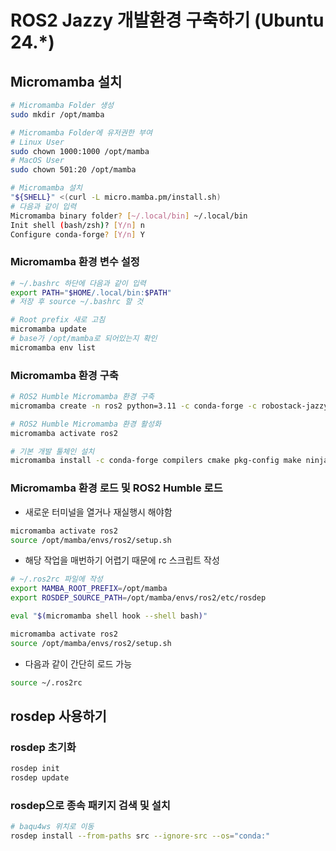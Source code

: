 # ROS2 Jazzy 개발환경 구축하기 (Ubuntu 24.*)

## Micromamba 설치
```bash
# Micromamba Folder 생성
sudo mkdir /opt/mamba

# Micromamba Folder에 유저권한 부여
# Linux User
sudo chown 1000:1000 /opt/mamba
# MacOS User
sudo chown 501:20 /opt/mamba 

# Micromamba 설치
"${SHELL}" <(curl -L micro.mamba.pm/install.sh)
# 다음과 같이 입력
Micromamba binary folder? [~/.local/bin] ~/.local/bin
Init shell (bash/zsh)? [Y/n] n
Configure conda-forge? [Y/n] Y
```
### Micromamba 환경 변수 설정
```sh
# ~/.bashrc 하단에 다음과 같이 입력
export PATH="$HOME/.local/bin:$PATH"
# 저장 후 source ~/.bashrc 할 것
```
```bash
# Root prefix 새로 고침
micromamba update
# base가 /opt/mamba로 되어있는지 확인
micromamba env list
```

### Micromamba 환경 구축
```bash
# ROS2 Humble Micromamba 환경 구축
micromamba create -n ros2 python=3.11 -c conda-forge -c robostack-jazzy ros-jazzy-desktop-full

# ROS2 Humble Micromamba 환경 활성화
micromamba activate ros2

# 기본 개발 툴체인 설치
micromamba install -c conda-forge compilers cmake pkg-config make ninja colcon-common-extensions catkin_tools rosdep
```

### Micromamba 환경 로드 및 ROS2 Humble 로드
- 새로운 터미널을 열거나 재실행시 해야함
```bash
micromamba activate ros2
source /opt/mamba/envs/ros2/setup.sh
```
- 해당 작업을 매번하기 어렵기 때문에 rc 스크립트 작성
```sh
# ~/.ros2rc 파일에 작성
export MAMBA_ROOT_PREFIX=/opt/mamba
export ROSDEP_SOURCE_PATH=/opt/mamba/envs/ros2/etc/rosdep

eval "$(micromamba shell hook --shell bash)"

micromamba activate ros2
source /opt/mamba/envs/ros2/setup.sh
```

- 다음과 같이 간단히 로드 가능
```bash
source ~/.ros2rc
```

## rosdep 사용하기

### rosdep 초기화
```bash
rosdep init
rosdep update
```

### rosdep으로 종속 패키지 검색 및 설치
```bash
# baqu4ws 위치로 이동
rosdep install --from-paths src --ignore-src --os="conda:"
```
